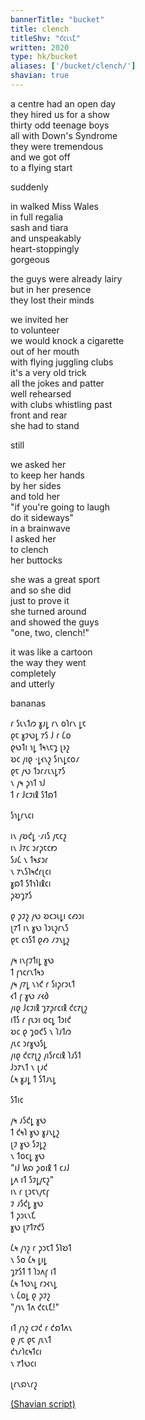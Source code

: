 ```yaml
---
bannerTitle: "bucket" 
title: clench
titleShv: "𐑒𐑤𐑧𐑯𐑗"
written: 2020
type: hk/bucket
aliases: ['/bucket/clench/']
shavian: true
---
```


<div class="latin">

a centre had an open day  
they hired us for a show  
thirty odd teenage boys  
all with Down's Syndrome  
they were tremendous  
and we got off  
to a flying start  


suddenly


in walked Miss Wales  
in full regalia  
sash and tiara  
and unspeakably  
heart-stoppingly  
gorgeous  


the guys were already lairy  
but in her presence  
they lost their minds  


we invited her  
to volunteer  
we would knock a cigarette  
out of her mouth  
with flying juggling clubs  
it's a very old trick  
all the jokes and patter  
well rehearsed  
with clubs whistling past  
front and rear  
she had to stand  


still  


we asked her  
to keep her hands  
by her sides  
and told her  
"if you're going to laugh  
do it sideways"  
in a brainwave  
I asked her  
to clench  
her buttocks  


she was a great sport  
and so she did  
just to prove it  
she turned around  
and showed the guys  
"one, two, clench!"  


it was like a cartoon  
the way they went  
completely  
and utterly  


bananas

</div>

<div class="shavian">

𐑩 𐑕𐑧𐑯𐑑𐑼 𐑣𐑨𐑛 𐑩𐑯 𐑴𐑐𐑩𐑯 𐑛𐑱  
𐑞𐑱 𐑣𐑲𐑻𐑛 𐑳𐑕 𐑓 𐑩 𐑖𐑴  
𐑞𐑻𐑑𐑦 𐑪𐑛 𐑑𐑰𐑯𐑱𐑡 𐑚𐑶𐑟  
𐑹𐑤 𐑢𐑦𐑞 ·𐑛𐑬𐑯𐑟 𐑕𐑦𐑯𐑛𐑤𐑴𐑥  
𐑞𐑱 𐑢𐑻 𐑑𐑮𐑩𐑥𐑧𐑯𐑛𐑳𐑕  
𐑯 𐑢𐑰 𐑜𐑪𐑑 𐑪𐑓  
𐑑 𐑩 𐑓𐑤𐑲𐑦𐑙 𐑕𐑑𐑸𐑑

𐑕𐑪𐑛𐑩𐑯𐑤𐑦

𐑦𐑯 𐑢𐑹𐑒𐑛 ·𐑥𐑦𐑕 𐑢𐑱𐑤𐑟  
𐑦𐑯 𐑓𐑳𐑤 𐑮𐑩𐑜𐑱𐑤𐑽  
𐑕𐑨𐑖 𐑯 𐑑𐑰𐑭𐑮𐑩  
𐑯 𐑳𐑯𐑕𐑐𐑰𐑒𐑩𐑚𐑤𐑦  
𐑣𐑸𐑑 𐑕𐑑𐑪𐑐𐑦𐑙𐑤𐑦  
𐑜𐑹𐑡𐑳𐑕

𐑞 𐑜𐑲𐑟 𐑢𐑻 𐑹𐑤𐑮𐑧𐑛𐑦 𐑤𐑺𐑮𐑦  
𐑚𐑳𐑑 𐑦𐑯 𐑣𐑻 𐑐𐑮𐑧𐑟𐑩𐑯𐑕  
𐑞𐑱 𐑤𐑪𐑕𐑑 𐑞𐑺 𐑥𐑲𐑯𐑛𐑟

𐑢𐑰 𐑦𐑯𐑝𐑲𐑑𐑦𐑛 𐑣𐑻  
𐑑 𐑝𐑪𐑤𐑩𐑯𐑑𐑰𐑮  
𐑢𐑰 𐑢𐑳𐑛 𐑯𐑪𐑒 𐑩 𐑕𐑦𐑜𐑩𐑮𐑧𐑑  
𐑬𐑑 𐑝 𐑣𐑻 𐑥𐑬𐑔  
𐑢𐑦𐑞 𐑓𐑤𐑲𐑦𐑙 𐑡𐑳𐑜𐑩𐑤𐑦𐑙 𐑒𐑤𐑳𐑚𐑟  
𐑦𐑑𐑕 𐑩 𐑝𐑧𐑮𐑦 𐑴𐑤𐑛 𐑑𐑮𐑦𐑒  
𐑹𐑤 𐑞 𐑡𐑴𐑒𐑕 𐑯 𐑐𐑨𐑑𐑼  
𐑢𐑧𐑤 𐑮𐑩𐑣𐑻𐑕𐑛  
𐑢𐑦𐑞 𐑒𐑤𐑳𐑚𐑟 𐑢𐑦𐑕𐑩𐑤𐑦𐑙 𐑐𐑨𐑕𐑑  
𐑓𐑮𐑳𐑯𐑑 𐑯 𐑚𐑨𐑒  
𐑖𐑰 𐑣𐑨𐑛 𐑑 𐑕𐑑𐑨𐑯𐑛

𐑕𐑑𐑦𐑤

𐑢𐑰 𐑨𐑕𐑒𐑛 𐑣𐑻  
𐑑 𐑒𐑰𐑐 𐑣𐑻 𐑣𐑨𐑯𐑛𐑟  
𐑚𐑲 𐑣𐑻 𐑕𐑲𐑛𐑟  
𐑯 𐑑𐑴𐑤𐑛 𐑣𐑻  
"𐑦𐑓 𐑿𐑸 𐑜𐑴𐑦𐑙 𐑑 𐑤𐑨𐑓  
𐑛𐑵 𐑦𐑑 𐑕𐑲𐑛𐑢𐑱𐑟"  
𐑦𐑯 𐑩 𐑚𐑮𐑱𐑯𐑢𐑱𐑝  
𐑲 𐑨𐑕𐑒𐑛 𐑣𐑻  
𐑑 𐑜𐑮𐑧𐑯𐑗  
𐑣𐑻 𐑚𐑳𐑑𐑳𐑒𐑕

𐑖𐑰 𐑢𐑪𐑟 𐑩 𐑜𐑮𐑱𐑑 𐑕𐑐𐑹𐑑  
𐑯 𐑕𐑴 𐑖𐑰 𐑛𐑦𐑛  
𐑡𐑳𐑕𐑑 𐑑 𐑐𐑮𐑵𐑝 𐑦𐑑  
𐑖𐑰 𐑑𐑻𐑯𐑛 𐑩𐑮𐑬𐑯𐑛  
𐑯 𐑖𐑴𐑛 𐑞 𐑜𐑲𐑟  
"𐑢𐑪𐑯 𐑑𐑵 𐑒𐑤𐑧𐑗!"

𐑦𐑑 𐑢𐑪𐑟 𐑤𐑲𐑒 𐑩 𐑒𐑸𐑑𐑵𐑯  
𐑞 𐑢𐑱 𐑞𐑱 𐑢𐑧𐑯𐑑  
𐑒𐑪𐑥𐑐𐑤𐑰𐑑𐑤𐑦  
𐑯 𐑳𐑑𐑻𐑤𐑦

𐑚𐑩𐑯𐑸𐑯𐑩𐑟



[(Shavian script)](/shavian/intro)

</div>
